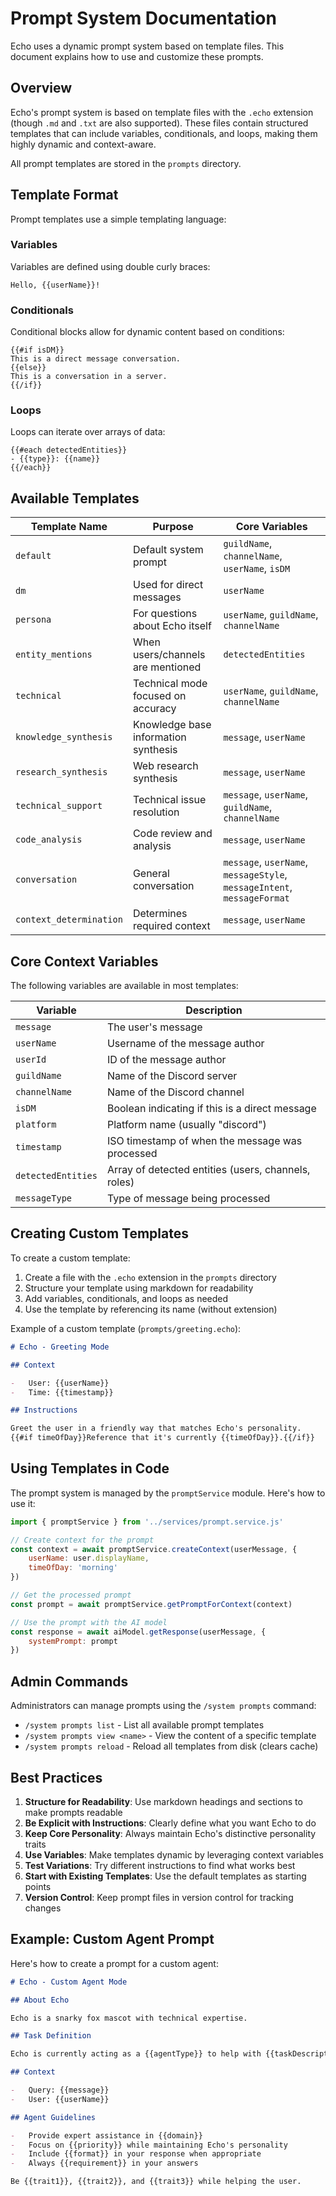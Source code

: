 # Prompt System Documentation

Echo uses a dynamic prompt system based on template files. This document explains how to use and customize these prompts.

## Overview

Echo's prompt system is based on template files with the `.echo` extension (though `.md` and `.txt` are also supported). These files contain structured templates that can include variables, conditionals, and loops, making them highly dynamic and context-aware.

All prompt templates are stored in the `prompts` directory.

## Template Format

Prompt templates use a simple templating language:

### Variables

Variables are defined using double curly braces:

```
Hello, {{userName}}!
```

### Conditionals

Conditional blocks allow for dynamic content based on conditions:

```
{{#if isDM}}
This is a direct message conversation.
{{else}}
This is a conversation in a server.
{{/if}}
```

### Loops

Loops can iterate over arrays of data:

```
{{#each detectedEntities}}
- {{type}}: {{name}}
{{/each}}
```

## Available Templates

| Template Name           | Purpose                              | Core Variables                                                          |
| ----------------------- | ------------------------------------ | ----------------------------------------------------------------------- |
| `default`               | Default system prompt                | `guildName`, `channelName`, `userName`, `isDM`                          |
| `dm`                    | Used for direct messages             | `userName`                                                              |
| `persona`               | For questions about Echo itself      | `userName`, `guildName`, `channelName`                                  |
| `entity_mentions`       | When users/channels are mentioned    | `detectedEntities`                                                      |
| `technical`             | Technical mode focused on accuracy   | `userName`, `guildName`, `channelName`                                  |
| `knowledge_synthesis`   | Knowledge base information synthesis | `message`, `userName`                                                   |
| `research_synthesis`    | Web research synthesis               | `message`, `userName`                                                   |
| `technical_support`     | Technical issue resolution           | `message`, `userName`, `guildName`, `channelName`                       |
| `code_analysis`         | Code review and analysis             | `message`, `userName`                                                   |
| `conversation`          | General conversation                 | `message`, `userName`, `messageStyle`, `messageIntent`, `messageFormat` |
| `context_determination` | Determines required context          | `message`, `userName`                                                   |

## Core Context Variables

The following variables are available in most templates:

| Variable           | Description                                         |
| ------------------ | --------------------------------------------------- |
| `message`          | The user's message                                  |
| `userName`         | Username of the message author                      |
| `userId`           | ID of the message author                            |
| `guildName`        | Name of the Discord server                          |
| `channelName`      | Name of the Discord channel                         |
| `isDM`             | Boolean indicating if this is a direct message      |
| `platform`         | Platform name (usually "discord")                   |
| `timestamp`        | ISO timestamp of when the message was processed     |
| `detectedEntities` | Array of detected entities (users, channels, roles) |
| `messageType`      | Type of message being processed                     |

## Creating Custom Templates

To create a custom template:

1. Create a file with the `.echo` extension in the `prompts` directory
2. Structure your template using markdown for readability
3. Add variables, conditionals, and loops as needed
4. Use the template by referencing its name (without extension)

Example of a custom template (`prompts/greeting.echo`):

```markdown
# Echo - Greeting Mode

## Context

-   User: {{userName}}
-   Time: {{timestamp}}

## Instructions

Greet the user in a friendly way that matches Echo's personality.
{{#if timeOfDay}}Reference that it's currently {{timeOfDay}}.{{/if}}
```

## Using Templates in Code

The prompt system is managed by the `promptService` module. Here's how to use it:

```javascript
import { promptService } from '../services/prompt.service.js'

// Create context for the prompt
const context = await promptService.createContext(userMessage, {
    userName: user.displayName,
    timeOfDay: 'morning'
})

// Get the processed prompt
const prompt = await promptService.getPromptForContext(context)

// Use the prompt with the AI model
const response = await aiModel.getResponse(userMessage, {
    systemPrompt: prompt
})
```

## Admin Commands

Administrators can manage prompts using the `/system prompts` command:

-   `/system prompts list` - List all available prompt templates
-   `/system prompts view <name>` - View the content of a specific template
-   `/system prompts reload` - Reload all templates from disk (clears cache)

## Best Practices

1. **Structure for Readability**: Use markdown headings and sections to make prompts readable
2. **Be Explicit with Instructions**: Clearly define what you want Echo to do
3. **Keep Core Personality**: Always maintain Echo's distinctive personality traits
4. **Use Variables**: Make templates dynamic by leveraging context variables
5. **Test Variations**: Try different instructions to find what works best
6. **Start with Existing Templates**: Use the default templates as starting points
7. **Version Control**: Keep prompt files in version control for tracking changes

## Example: Custom Agent Prompt

Here's how to create a prompt for a custom agent:

```markdown
# Echo - Custom Agent Mode

## About Echo

Echo is a snarky fox mascot with technical expertise.

## Task Definition

Echo is currently acting as a {{agentType}} to help with {{taskDescription}}.

## Context

-   Query: {{message}}
-   User: {{userName}}

## Agent Guidelines

-   Provide expert assistance in {{domain}}
-   Focus on {{priority}} while maintaining Echo's personality
-   Include {{format}} in your response when appropriate
-   Always {{requirement}} in your answers

Be {{trait1}}, {{trait2}}, and {{trait3}} while helping the user.
```
